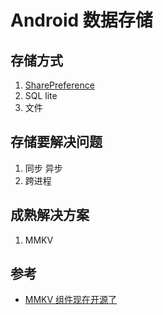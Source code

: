 # Android 数据存储

## 存储方式
1. [SharePreference](./sharepreference/README.md)
2. SQL lite
3. 文件

## 存储要解决问题
1. 同步 异步
2. 跨进程

## 成熟解决方案

1. MMKV

## 参考

* [MMKV 组件现在开源了](https://cloud.tencent.com/developer/article/1354198)